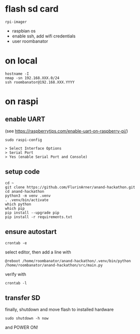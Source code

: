 # flash sd card
`rpi-imager`
- raspbian os
- enable ssh, add wifi credentials
- user roombanator

# on local

```
hostname -I
nmap -sn 192.168.XXX.0/24
ssh roombanator@192.168.XXX.YYYY
```

# on raspi

## enable UART
(see https://raspberrytips.com/enable-uart-on-raspberry-pi/) 

```
sudo raspi-config
```
    > Select Interface Options 
    > Serial Port 
    > Yes (enable Serial Port and Console)

 
## setup code
```
cd ~
git clone https://github.com/FlurinArner/anand-hackathon.git
cd anand-hackathon
python3 -m venv .venv
. .venv/bin/activate
which python
which pip
pip install --upgrade pip
pip install -r requirements.txt
```

## ensure autostart
```
crontab -e
```
select editor, then add a line with
```
@reboot /home/roombanator/anand-hackathon/.venv/bin/python /home/roombanator/anand-hackathon/src/main.py 
```

verify with 
```
crontab -l
```

## transfer SD

finally, shutdown and move flash to installed hardware
```
sudo shutdown -h now
```

and POWER ON!
